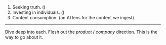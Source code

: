 1. Seeking truth. ()
2. Investing in individuals. ()
3. Content consumption. (an AI lens for the content we ingest).

---

Dive deep into each. Flesh out the *product* / *company* direction. This is the way to go about it.